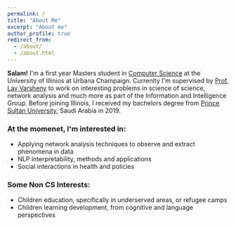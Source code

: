 ```yaml
---
permalink: /
title: "About Me"
excerpt: "About me"
author_profile: true
redirect_from: 
  - /about/
  - /about.html
---
```

<b>Salam!</b> I'm a first year Masters student in [Computer Science](https://cs.illinois.edu/) at the University of Illinios at Urbana Champaign. Currenlty I'm supervised by [Prof. Lav Varsheny](http://www.varshney.csl.illinois.edu/) to work on interesting problems in science of science, network analysis and much more as part of the Information and Intelligence Group.
Before joining Illinois, I received my bachelors degree from [Prince Sultan University](https://psu.edu.sa/en), Saudi Arabia in 2019. 

### At the momenet, I'm interested in:
* Applying network analysis techniques to observe and extract phenomena in data
* NLP interpretability, methods and applications
* Social interactions in health and policies 


### Some Non CS Interests:
* Children education, specifically in underserved areas, or refugee camps
* Children learning development, from cognitive and language perspectives
